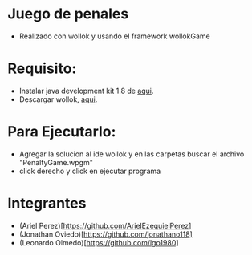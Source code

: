 # Juego de penales
- Realizado con wollok y usando el framework  wollokGame

# Requisito:
- Instalar java development kit 1.8 de [aqui](https://adoptopenjdk.net/).   
- Descargar wollok, [aqui](https://www.wollok.org/instalacion/).

# Para Ejecutarlo:
- Agregar la solucion al ide wollok y en las carpetas buscar el archivo "PenaltyGame.wpgm"
- click derecho y click en ejecutar programa

# Integrantes

- (Ariel Perez)[https://github.com/ArielEzequielPerez]
- (Jonathan Oviedo)[https://github.com/jonathano118]
- (Leonardo Olmedo)[https://github.com/lgo1980]